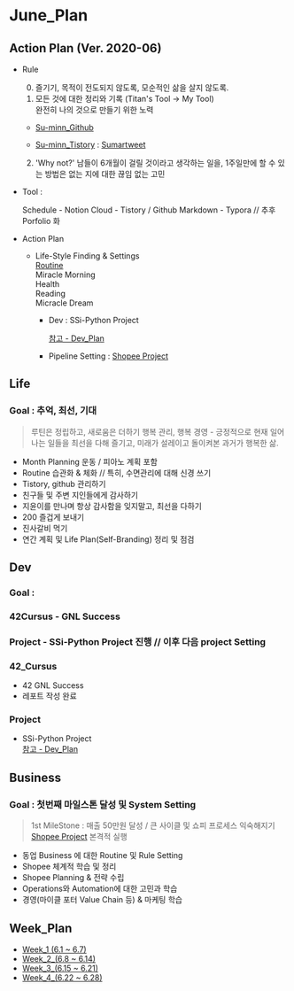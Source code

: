 



# June_Plan





## Action Plan (Ver. 2020-06)



- Rule

  0) 즐기기, 목적이 전도되지 않도록, 모순적인 삶을 살지 않도록.  
  1) 모든 것에 대한 정리와 기록 (Titan's Tool -> My Tool)  
  완전히 나의 것으로 만들기 위한 노력

  - [Su-minn_Github](https://github.com/Su-minn)

  - [Su-minn_Tistory](https://sumartweet.tistory.com/) : [Sumartweet](https://sumartweet.tistory.com/)

  2) 'Why not?'
  남들이 6개월이 걸릴 것이라고 생각하는 일을, 1주일만에 할 수 있는 방법은 없는 지에 대한 끊임 없는 고민



- Tool : 

  Schedule - Notion
  Cloud - Tistory / Github
  Markdown - Typora
  // 추후 Porfolio 화

  

- Action Plan

  - Life-Style Finding & Settings  
    [Routine](/Users/sjeon/Desktop/For_min/Plan/Routine.md)  
    	Miracle Morning  
    	Health  
    	Reading  
    	Micracle Dream    

    - Dev
      : SSi-Python Project

      [참고 - Dev_Plan](/Users/sjeon/Desktop/For_min/Dev_Place/Dev_plan.md)

      

    - Pipeline Setting
      : [Shopee Project](/Users/sjeon/Desktop/Online_Business/Shopee/Doc/Shopee_Business_Management.md)





## Life



### Goal : 추억, 최선, 기대

> 루틴은 정립하고, 새로움은 더하기
> 행복 관리, 행복 경영 - 긍정적으로 현재 일어나는 일들을 최선을 다해 즐기고, 미래가 설레이고 돌이켜본 과거가 행복한 삶.



- Month Planning
  운동 / 피아노 계획 포함
- Routine 습관화 & 체화 // 특히, 수면관리에 대해 신경 쓰기
- Tistory, github 관리하기
- 친구들 및 주변 지인들에게 감사하기
- 지윤이를 만나며 항상 감사함을 잊지말고, 최선을 다하기
- 200 즐겁게 보내기
- 진사갈비 먹기
- 연간 계획 및 Life Plan(Self-Branding) 정리 및 점검



## Dev



### Goal : 

### 42Cursus - GNL Success

### Project - SSi-Python Project 진행 // 이후 다음 project Setting

###  

### 42_Cursus

- 42 GNL Success
- 레포트 작성 완료
  

### Project

- SSi-Python Project  
  [참고 - Dev_Plan](/Users/sjeon/Desktop/For_min/Dev_Place/Dev_plan.md)

  



## Business



### Goal : 첫번째 마일스톤 달성 및 System Setting

> 1st MileStone : 매출 50만원 달성 / 큰 사이클 및 쇼피 프로세스 익숙해지기
> [Shopee Project](/Users/sjeon/Desktop/Online_Business/Shopee/Shopee_Study/Shopee_Business_Management.md) 본격적 실행



- 동업 Business 에 대한 Routine 및 Rule Setting
- Shopee 체계적 학습 및 정리
- Shopee Planning & 전략 수립
- Operations와 Automation에 대한 고민과 학습
- 경영(마이클 포터 Value Chain 등) & 마케팅 학습



## Week_Plan



- [Week_1 (6.1 ~ 6.7)](/Users/sjeon/Desktop/For_min/Plan/2020/June/Week_1(6.1~7)/week_1_plan.md)
- [Week_2_(6.8 ~ 6.14)](/Users/sjeon/Desktop/For_min/Plan/2020/June/Week_2(6.8~14)/week_2_plan.md)
- [Week_3_(6.15 ~ 6.21)](/Users/sjeon/Desktop/For_min/Plan/2020/June/Week_3(6.15~21)/week_3_plan.md)
- [Week_4_(6.22 ~ 6.28)](/Users/sjeon/Desktop/For_min/Plan/2020/June/Week_4(6.22~28)/week_4_plan.md)

